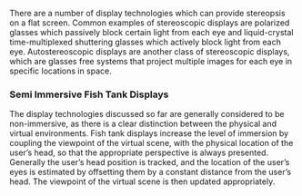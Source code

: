 There are a number of display technologies which can provide stereopsis on a flat screen. Common examples of stereoscopic displays are polarized glasses which passively block certain light from each eye and liquid-crystal time-multiplexed shuttering glasses which actively block light from each eye. Autostereoscopic displays are another class of stereoscopic displays, which are glasses free systems that project multiple images for each eye in specific locations in space.

### Semi Immersive Fish Tank Displays

The display technologies discussed so far are generally considered to be non-immersive, as there is a clear distinction between the physical and virtual environments. Fish tank displays increase the level of immersion by coupling the viewpoint of the virtual scene, with the physical location of the user’s head, so that the appropriate perspective is always presented. Generally the user’s head position is tracked, and the location of the user’s eyes is estimated by offsetting them by a constant distance from the user’s head. The viewpoint of the virtual scene is then updated appropriately.